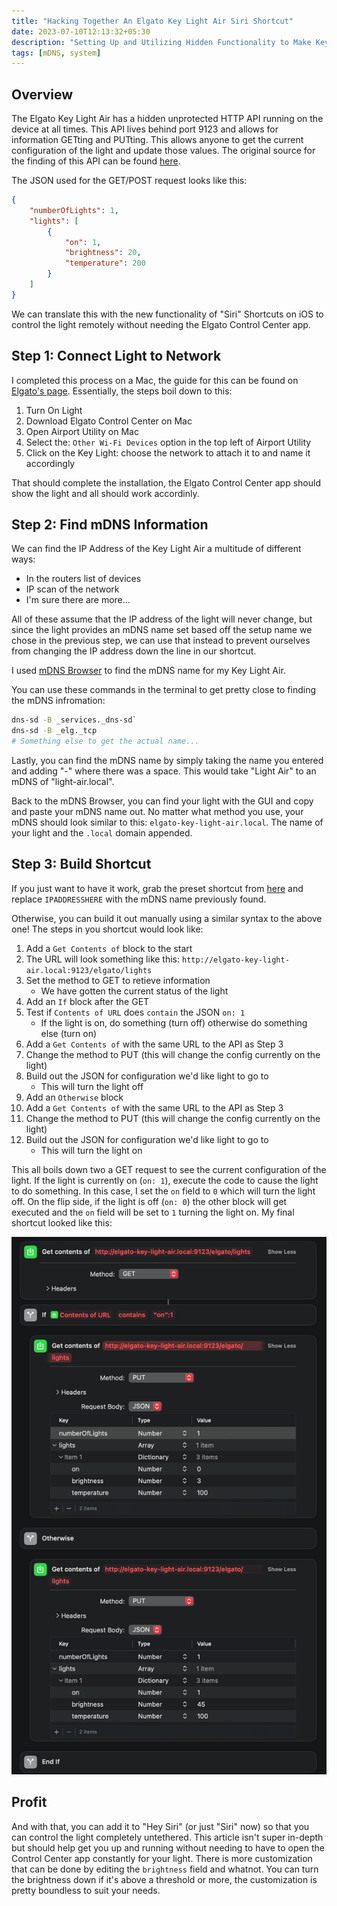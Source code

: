 ```yaml
---
title: "Hacking Together An Elgato Key Light Air Siri Shortcut"
date: 2023-07-10T12:13:32+05:30
description: "Setting Up and Utilizing Hidden Functionality to Make Key Light Usage Easier"
tags: [mDNS, system]
---
```


## Overview

The Elgato Key Light Air has a hidden unprotected HTTP API running on the device at all times. This API lives behind port 9123 and allows for information GETting and PUTting. This allows anyone to get the current configuration of the light and update those values. The original source for the finding of this API can be found [here](https://www.ntpro.nl/blog/archives/3613-Postman-and-the-Elgato-Key-Light-Air-API.html).

The JSON used for the GET/POST request looks like this:

```json
{
    "numberOfLights": 1,
    "lights": [
        {
            "on": 1,
            "brightness": 20,
            "temperature": 200
        }
    ]
}
```

We can translate this with the new functionality of "Siri" Shortcuts on iOS to control the light remotely without needing the Elgato Control Center app.

## Step 1: Connect Light to Network

I completed this process on a Mac, the guide for this can be found on [Elgato's page](https://help.elgato.com/hc/en-us/articles/360038128812-Key-Light-Air-Quick-Start-Guide). Essentially, the steps boil down to this:

1. Turn On Light
2. Download Elgato Control Center on Mac
3. Open Airport Utility on Mac
4. Select the: `Other Wi-Fi Devices` option in the top left of Airport Utility
5. Click on the Key Light: choose the network to attach it to and name it accordingly

That should complete the installation, the Elgato Control Center app should show the light and all should work accordinly.

## Step 2: Find mDNS Information

We can find the IP Address of the Key Light Air a multitude of different ways:

- In the routers list of devices
- IP scan of the network
- I'm sure there are more...

All of these assume that the IP address of the light will never change, but since the light provides an mDNS name set based off the setup name we chose in the previous step, we can use that instead to prevent ourselves from changing the IP address down the line in our shortcut.

I used [mDNS Browser](https://apps.apple.com/us/app/discovery-dns-sd-browser/id1381004916?mt=12) to find the mDNS name for my Key Light Air.

You can use these commands in the terminal to get pretty close to finding the mDNS infromation:

```bash
dns-sd -B _services._dns-sd`
dns-sd -B _elg._tcp
# Something else to get the actual name...
```

Lastly, you can find the mDNS name by simply taking the name you entered and adding "-" where there was a space. This would take "Light Air" to an mDNS of "light-air.local".

Back to the mDNS Browser, you can find your light with the GUI and copy and paste your mDNS name out. No matter what method you use, your mDNS should look similar to this: `elgato-key-light-air.local`. The name of your light and the `.local` domain appended.

## Step 3: Build Shortcut

If you just want to have it work, grab the preset shortcut from [here](https://www.icloud.com/shortcuts/833ef8865ac04168aa26f5bdff00ec5a) and replace `IPADDRESSHERE` with the mDNS name previously found.

Otherwise, you can build it out manually using a similar syntax to the above one! The steps in you shortcut would look like:

1. Add a `Get Contents of` block to the start
2. The URL will look something like this: `http://elgato-key-light-air.local:9123/elgato/lights`
3. Set the method to GET to retieve information
   - We have gotten the current status of the light
4. Add an `If` block after the GET
5. Test if `Contents of URL` does `contain` the JSON `on: 1`
    - If the light is on, do something (turn off) otherwise do something else (turn on)
6. Add a `Get Contents of` with the same URL to the API as Step 3
7. Change the method to PUT (this will change the config currently on the light)
8. Build out the JSON for configuration we'd like light to go to
   - This will turn the light off
9. Add an `Otherwise` block
10. Add a `Get Contents of` with the same URL to the API as Step 3
11. Change the method to PUT (this will change the config currently on the light)
12. Build out the JSON for configuration we'd like light to go to
    - This will turn the light on

This all boils down two a GET request to see the current configuration of the light. If the light is currently on (`on: 1`), execute the code to cause the light to do something. In this case, I set the `on` field to `0` which will turn the light off. On the flip side, if the light is off (`on: 0`) the other block will get executed and the `on` field will be set to `1` turning the light on. My final shortcut looked like this:

![Final Shortcut](final_shortcut.png)

## Profit

And with that, you can add it to "Hey Siri" (or just "Siri" now) so that you can control the light completely untethered. This article isn't super in-depth but should help get you up and running without needing to have to open the Control Center app constantly for your light. There is more customization that can be done by editing the `brightness` field and whatnot. You can turn the brightness down if it's above a threshold or more, the customization is pretty boundless to suit your needs.


